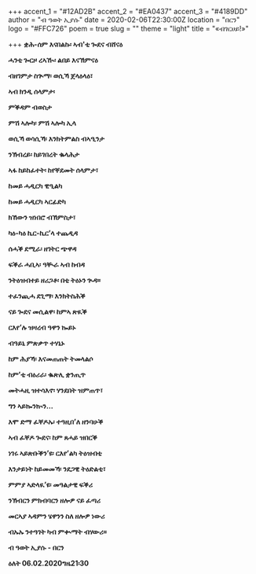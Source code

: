+++
accent_1 = "#12AD2B"
accent_2 = "#EA0437"
accent_3 = "#4189DD"
author = "ብ ዓወት ኢያሱ"
date = 2020-02-06T22:30:00Z
location = "በርን"
logo = "#FFC726"
poem = true
slug = ""
theme = "light"
title = "«ብገርሀይ!»"

+++
**ቋሕ-ሰም እናበልኩ፡ ኣብ'ቲ ጐደና ብሸናዕ**

**ሓንቲ ጐርዞ ረኣዂ፡ ልበይ እናኽምናዕ**

**ብዘገምታ ስጒማ፡ ወሲኻ ጀላዕላዕ፣**

**ኣብ ክንዲ ሰላምታ፡** 

**ምቕዳም ብወስታ**

**ምሽ ኣሎካ፡ ምሽ ኣሎካ ኢላ**

**ወሲኻ ወሳሲኻ፡ እንክትምልስ ብኣዒንታ**

**ንኽብረይ፡ ከይገበረት ቈላሕታ**

**ኣፋ ከይከፈተት፡ ከየቐደመት ሰላምታ፣**

**ከመይ ሓዲርካ ዊዒልካ**

**ከመይ ሓዲርካ ኣርፊድካ**

**ክኸውን ዝነበሮ ብኽምስታ፣**

**ካዕ-ካዕ ኪር-ኪር’ላ ተጨዲዳ**

**ሰሓቕ ደሚራ፡ ዘገትር ጭዋዳ**

**ፍቕራ ሓቢኣ፡ ዓቚራ ኣብ ከብዳ**

**ንትዕዝብተይ ዘሪጋቶ፡ በቲ ትዕኑን ጒዳ።**

**ተፈንጪሓ ደጊማ፡ እንክትስሕቕ**

**ናይ ጐደና መሲልዋ፡ ከምኣ ጽዪቕ**

**ርእየ’ሉ ዝዛረብ ዓዋን ኰይኑ**

**ብዓይኒ ምጽቃጥ ተሃኒኑ**

**ከም ሕያኻ፡ እናመጠጠት ትመላልሶ**

**ከም’ቲ ብዕሪራ፡ ቈጽሊ ቋንጢጥ**

**መትሓዚ ዝተሳእኖ፡ ሃንደበት ዝምጠጥ፣**

**ግን ኣይኰንኲን…**

**እሞ ድማ ፈቐዶኡ፡ ተዓዚበ’ለ ዘንባሁቕ**

**ኣብ ፈቐዶ ጐደና፡ ከም ጸሓይ ዝበርቕ**

**ነገሩ ኣይጽቡቕን’ዩ፡ ርእየ’ልካ ትዕዝብቲ**

**እንታይነት ከይመመኻ፡ ንደጋዊ ትዕድልቲ፣**

**ምምያ ኣድላዪ’ዩ፡ መዓልታዊ ፍቕሪ**

**ንኽብርን ምክብባርን ዘሎዎ ናይ ፈጣሪ**

**መርኣያ ኣዳምን ሄዋንን ስለ ዘሎዎ ነውሪ**

**ብኡኡ ንተዓገት ካብ ምቊማት ብሃውሪ።**

**ብ ዓወት ኢያሱ - በርን**

**ዕለት 06.02.2020ግዜ21፡30**